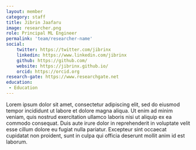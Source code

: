 ```yaml
---
layout: member
category: staff
title: Jibrin Jaafaru
image: researcher.png
role: Principal ML Engineer
permalink: 'team/researcher-name'
social:
    twitter: https://twitter.com/jibrinx
    linkedin: https://www.linkedin.com/jibrinx
    github: https://github.com/
    website: https://jibrinx.github.io/
    orcid: https://orcid.org
research-gate: https://www.researchgate.net
education:
 - Education
---
```


Lorem ipsum dolor sit amet, consectetur adipiscing elit, sed do eiusmod tempor incididunt ut labore et dolore magna aliqua. Ut enim ad minim veniam, quis nostrud exercitation ullamco laboris nisi ut aliquip ex ea commodo consequat. Duis aute irure dolor in reprehenderit in voluptate velit esse cillum dolore eu fugiat nulla pariatur. Excepteur sint occaecat cupidatat non proident, sunt in culpa qui officia deserunt mollit anim id est laborum.
